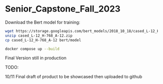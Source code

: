 # Senior_Capstone_Fall_2023

Download the Bert model for training:

```bash
wget https://storage.googleapis.com/bert_models/2018_10_18/cased_L-12_H-768_A-12.zip
unzip cased_L-12_H-768_A-12.zip
cp cased_L-12_H-768_A-12 bert/model
```

```bash
docker compose up --build
```

Final Version still in production

TODO:

10/11 Final draft of product to be showcased then uploaded to github
